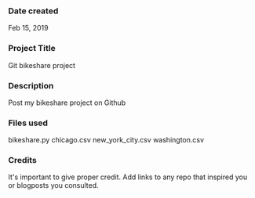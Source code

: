 ### Date created
Feb 15, 2019

### Project Title
Git bikeshare project

### Description
Post my bikeshare project on Github

### Files used
bikeshare.py
chicago.csv
new_york_city.csv
washington.csv

### Credits
It's important to give proper credit. Add links to any repo that inspired you or blogposts you consulted.
